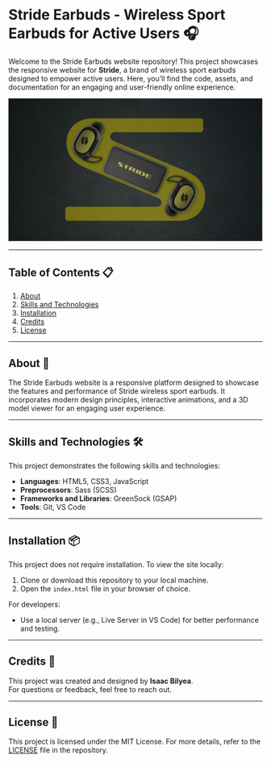 # Stride Earbuds - Wireless Sport Earbuds for Active Users 🎧

Welcome to the Stride Earbuds website repository! This project showcases the responsive website for **Stride**, a brand of wireless sport earbuds designed to empower active users. Here, you’ll find the code, assets, and documentation for an engaging and user-friendly online experience.

![Stride Readme Photo](/images/readme.jpg)

---

## Table of Contents 📋
1. [About](#about)
2. [Skills and Technologies](#skills-and-technologies)
3. [Installation](#installation)
4. [Credits](#credits)
5. [License](#license)

---

## About 🎯

The Stride Earbuds website is a responsive platform designed to showcase the features and performance of Stride wireless sport earbuds. It incorporates modern design principles, interactive animations, and a 3D model viewer for an engaging user experience.

---

## Skills and Technologies 🛠️

This project demonstrates the following skills and technologies:

- **Languages**: HTML5, CSS3, JavaScript
- **Preprocessors**: Sass (SCSS)
- **Frameworks and Libraries**: GreenSock (GSAP)
- **Tools**: Git, VS Code

---

## Installation 📦

This project does not require installation. To view the site locally:

1. Clone or download this repository to your local machine.
2. Open the `index.html` file in your browser of choice.

For developers:
- Use a local server (e.g., Live Server in VS Code) for better performance and testing.

---

## Credits 👤

This project was created and designed by **Isaac Bilyea**.  
For questions or feedback, feel free to reach out.

---

## License 📄

This project is licensed under the MIT License. For more details, refer to the [LICENSE](LICENSE) file in the repository.
